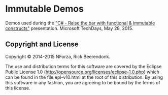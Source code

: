 # Immutable Demos

Demos used during the ["C# - Raise the bar with functional & immutable constructs"](http://www.slideshare.net/RickBeerendonk/c-sharp-raise-the-bar-with-functional-immutable-constructs) presentation. Microsoft TechDays, May 28, 2015. 

## Copyright and License

Copyright © 2014-2015 NForza, Rick Beerendonk.

The use and distribution terms for this software are covered by the Eclipse Public License 1.0 (http://opensource.org/licenses/eclipse-1.0.php) which can be found in the file epl-v10.html at the root of this distribution. By using this software in any fashion, you are agreeing to be bound by the terms of this license.